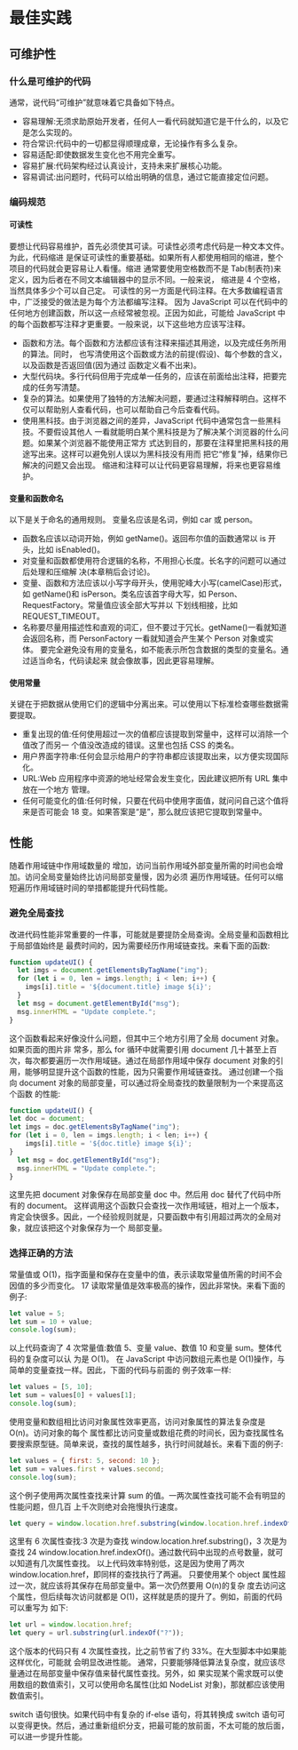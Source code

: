 # 最佳实践

## 可维护性

### 什么是可维护的代码

通常，说代码“可维护”就意味着它具备如下特点。

- 容易理解:无须求助原始开发者，任何人一看代码就知道它是干什么的，以及它是怎么实现的。
- 符合常识:代码中的一切都显得顺理成章，无论操作有多么复杂。
- 容易适配:即使数据发生变化也不用完全重写。
- 容易扩展:代码架构经过认真设计，支持未来扩展核心功能。
- 容易调试:出问题时，代码可以给出明确的信息，通过它能直接定位问题。

### 编码规范

#### 可读性

要想让代码容易维护，首先必须使其可读。可读性必须考虑代码是一种文本文件。为此，代码缩进 是保证可读性的重要基础。如果所有人都使用相同的缩进，整个项目的代码就会更容易让人看懂。缩进 通常要使用空格数而不是 Tab(制表符)来定义，因为后者在不同文本编辑器中的显示不同。一般来说， 缩进是 4 个空格，当然具体多少个可以自己定。
可读性的另一方面是代码注释。在大多数编程语言中，广泛接受的做法是为每个方法都编写注释。
因为 JavaScript 可以在代码中的任何地方创建函数，所以这一点经常被忽视。正因为如此，可能给 JavaScript 中的每个函数都写注释才更重要。一般来说，以下这些地方应该写注释。

- 函数和方法。每个函数和方法都应该有注释来描述其用途，以及完成任务所用的算法。同时， 也写清使用这个函数或方法的前提(假设)、每个参数的含义，以及函数是否返回值(因为通过 函数定义看不出来)。
- 大型代码块。多行代码但用于完成单一任务的，应该在前面给出注释，把要完成的任务写清楚。
- 复杂的算法。如果使用了独特的方法解决问题，要通过注释解释明白。这样不仅可以帮助别人查看代码，也可以帮助自己今后查看代码。
- 使用黑科技。由于浏览器之间的差异，JavaScript 代码中通常包含一些黑科技。不要假设其他人
一看就能明白某个黑科技是为了解决某个浏览器的什么问题。如果某个浏览器不能使用正常方 式达到目的，那要在注释里把黑科技的用途写出来。这样可以避免别人误以为黑科技没有用而 把它“修复”掉，结果你已解决的问题又会出现。
缩进和注释可以让代码更容易理解，将来也更容易维护。

#### 变量和函数命名

以下是关于命名的通用规则。
变量名应该是名词，例如 car 或 person。

- 函数名应该以动词开始，例如 getName()。返回布尔值的函数通常以 is 开头，比如 isEnabled()。
- 对变量和函数都使用符合逻辑的名称，不用担心长度。长名字的问题可以通过后处理和压缩解 决(本章稍后会讨论)。
- 变量、函数和方法应该以小写字母开头，使用驼峰大小写(camelCase)形式，如 getName()和 isPerson。类名应该首字母大写，如 Person、RequestFactory。常量值应该全部大写并以 下划线相接，比如 REQUEST_TIMEOUT。
- 名称要尽量用描述性和直观的词汇，但不要过于冗长。getName()一看就知道会返回名称，而 PersonFactory 一看就知道会产生某个 Person 对象或实体。
要完全避免没有用的变量名，如不能表示所包含数据的类型的变量名。通过适当命名，代码读起来 就会像故事，因此更容易理解。

#### 使用常量

关键在于把数据从使用它们的逻辑中分离出来。可以使用以下标准检查哪些数据需要提取。

- 重复出现的值:任何使用超过一次的值都应该提取到常量中，这样可以消除一个值改了而另一
个值没改造成的错误。这里也包括 CSS 的类名。
- 用户界面字符串:任何会显示给用户的字符串都应该提取出来，以方便实现国际化。
- URL:Web 应用程序中资源的地址经常会发生变化，因此建议把所有 URL 集中放在一个地方
管理。
- 任何可能变化的值:任何时候，只要在代码中使用字面值，就问问自己这个值将来是否可能会 18
变。如果答案是“是”，那么就应该把它提取到常量中。

## 性能

随着作用域链中作用域数量的 增加，访问当前作用域外部变量所需的时间也会增加。访问全局变量始终比访问局部变量慢，因为必须 遍历作用域链。任何可以缩短遍历作用域链时间的举措都能提升代码性能。

### 避免全局查找

改进代码性能非常重要的一件事，可能就是要提防全局查询。全局变量和函数相比于局部值始终是 最费时间的，因为需要经历作用域链查找。来看下面的函数:

```js
function updateUI() {
  let imgs = document.getElementsByTagName("img");
  for (let i = 0, len = imgs.length; i < len; i++) {
    imgs[i].title = '${document.title} image ${i}';
  }
  let msg = document.getElementById("msg");
  msg.innerHTML = "Update complete.";
}
```

这个函数看起来好像没什么问题，但其中三个地方引用了全局 document 对象。如果页面的图片非 常多，那么 for 循环中就需要引用 document 几十甚至上百次，每次都要遍历一次作用域链。通过在局部作用域中保存 document 对象的引用，能够明显提升这个函数的性能，因为只需要作用域链查找。
通过创建一个指向 document 对象的局部变量，可以通过将全局查找的数量限制为一个来提高这个函数 的性能:

```js
function updateUI() {
let doc = document;
let imgs = doc.getElementsByTagName("img");
for (let i = 0, len = imgs.length; i < len; i++) {
    imgs[i].title = '${doc.title} image ${i}';
}
  let msg = doc.getElementById("msg");
  msg.innerHTML = "Update complete.";
}
```

这里先把 document 对象保存在局部变量 doc 中。然后用 doc 替代了代码中所有的 document。 这样调用这个函数只会查找一次作用域链，相对上一个版本，肯定会快很多。因此，一个经验规则就是，只要函数中有引用超过两次的全局对象，就应该把这个对象保存为一个 局部变量。

### 选择正确的方法

常量值或 O(1)，指字面量和保存在变量中的值，表示读取常量值所需的时间不会因值的多少而变化。 17 读取常量值是效率极高的操作，因此非常快。来看下面的例子:

```js
let value = 5;
let sum = 10 + value;
console.log(sum);
```

以上代码查询了 4 次常量值:数值 5、变量 value、数值 10 和变量 sum。整体代码的复杂度可以认 为是 O(1)。
在 JavaScript 中访问数组元素也是 O(1)操作，与简单的变量查找一样。因此，下面的代码与前面的 例子效率一样:

```js
let values = [5, 10];
let sum = values[0] + values[1]; 
console.log(sum);
```

使用变量和数组相比访问对象属性效率更高，访问对象属性的算法复杂度是 O(n)。访问对象的每个 属性都比访问变量或数组花费的时间长，因为查找属性名要搜索原型链。简单来说，查找的属性越多，执行时间就越长。来看下面的例子:

```js
let values = { first: 5, second: 10 };
let sum = values.first + values.second;
console.log(sum);
```

这个例子使用两次属性查找来计算 sum 的值。一两次属性查找可能不会有明显的性能问题，但几百 上千次则绝对会拖慢执行速度。

```js
let query = window.location.href.substring(window.location.href.indexOf("?"));
```

这里有 6 次属性查找:3 次是为查找 window.location.href.substring()，3 次是为查找 24 window.location.href.indexOf()。通过数代码中出现的点号数量，就可以知道有几次属性查找。
以上代码效率特别低，这是因为使用了两次 window.location.href，即同样的查找执行了两遍。 只要使用某个 object 属性超过一次，就应该将其保存在局部变量中。第一次仍然要用 O(n)的复杂 度去访问这个属性，但后续每次访问就都是 O(1)，这样就是质的提升了。例如，前面的代码可以重写为
如下:

```js
let url = window.location.href;
let query = url.substring(url.indexOf("?"));
```

这个版本的代码只有 4 次属性查找，比之前节省了约 33%。在大型脚本中如果能这样优化，可能就 会明显改进性能。
通常，只要能够降低算法复杂度，就应该尽量通过在局部变量中保存值来替代属性查找。另外，如 果实现某个需求既可以使用数组的数值索引，又可以使用命名属性(比如 NodeList 对象)，那就都应该使用数值索引。

switch 语句很快。如果代码中有复杂的 if-else 语句，将其转换成 switch 语句可以变得更快。然后，通过重新组织分支，把最可能的放前面，不太可能的放后面，可以进一步提升性能。
